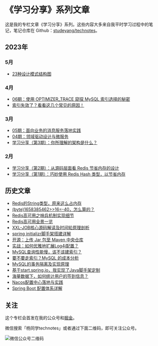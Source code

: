 # 《学习分享》系列文章
这是我的专栏文章《学习分享》系列。这些内容大多来自我平时学习过程中的笔记，笔记仓库在 Github：[studeyang/technotes](https://github.com/studeyang/technotes)。

## 2023年

### 5月

- [23种设计模式结构图](2023/20230513-23种设计模式结构图.md)

### 4月

- [06期：使用 OPTIMIZER_TRACE 窥探 MySQL 索引选择的秘密](2023/20230418-06期：使用%20OPTIMIZER_TRACE%20窥探%20MySQL%20索引选择的秘密.md)
- [索引失效了？看看这几个常见的原因！](2023/20230416-索引失效了？看看这几个常见的原因！.md)

### 3月

- [05期：面向业务的消息服务落地实践](2023/20230325-05期：面向业务的消息服务落地实践.md)
- [04期：领域驱动设计与微服务](2023/20230319-04期：领域驱动设计与微服务.md)
- [学习分享（第3期）：你所理解的架构是什么？](2023/20230305-学习分享（第3期）：你所理解的架构是什么？.md)

### 2月

- [学习分享（第2期）：从源码层面看 Redis 节省内存的设计](2023/20230218-学习分享（第2期）：从源码层面看%20Redis%20节省内存的设计.md)
- [学习分享（第1期）：巧妙使用 Redis Hash 类型，以节省内存](2023/20230205-学习分享（第1期）：巧妙使用%20Redis%20Hash%20类型，以节省内存.md)

## 历史文章

- [Redis的String类型，原来这么占内存](https://mp.weixin.qq.com/s/jRoZdFExGvASvb8HRQL6kA)
- [(byte)1658385462>>16=-40，怎么算的？](https://mp.weixin.qq.com/s/MtJp75ewWYow3QBBH7VVlQ)
- [Redis高可用之哨兵机制实现细节](https://mp.weixin.qq.com/s/phU5BzyyG5Wxvw0sqkkK4A)
- [Redis高可用全景一览](https://mp.weixin.qq.com/s/tsH45bpwc_WCSzi-wnRDbA)
- [XXL-JOB核心源码解读及时间轮原理剖析](https://mp.weixin.qq.com/s/bbEsKY0Z-BPM8-x_hODqiA)
- [spring initializr脚手架搭建详解](https://mp.weixin.qq.com/s/vc00GcBXIzV606WX9SvqCA)
- [开源：上传 Jar 包至 Maven 中央仓库](https://mp.weixin.qq.com/s/w8TrmB1QPMFj5HqFBHSaZA)
- [实战：如何优雅地扩展Log4j配置？](https://mp.weixin.qq.com/s/FMdvXFzthXPsjqFpL9xAbg)
- [MySQL查询性能慢，该不该建索引？](https://mp.weixin.qq.com/s/JibCuFA9o0ANEUILeg9fTg)
- [要不要走索引？MySQL 的成本分析](https://mp.weixin.qq.com/s/tviAVvP9aG_4JapqldLRMw)
- [MySQL的事务隔离及实现原理](https://mp.weixin.qq.com/s/TpKTZE0EJAnYhs8t79KINw)
- [基于start.spring.io，我实现了Java脚手架定制](https://mp.weixin.qq.com/s/_wu-zDhk5-hP6KR80JA_tg)
- [海量数据下，如何统计用户的签到信息？](https://mp.weixin.qq.com/s/vcdmfZljCiv5ICJaRkvAAA)
- [Nacos配置中心落地与实践](https://mp.weixin.qq.com/s/PMmnCRBYm-DGjRf0PFzdNw)
- [Spring Boot 配置体系详解](https://mp.weixin.qq.com/s/geZ4djhkoqQqlj8F2KK4PA)

## 关注

这个专栏会首发在我的公众号和[掘金](https://juejin.cn/user/2594503173605767/posts)。

微信搜索「杨同学technotes」或者通过下面二维码，即可关注公众号。

![微信公众号二维码](https://technotes.oss-cn-shenzhen.aliyuncs.com/2022/qrcode_for_gh_8d08add0e5a6_258.jpg)

